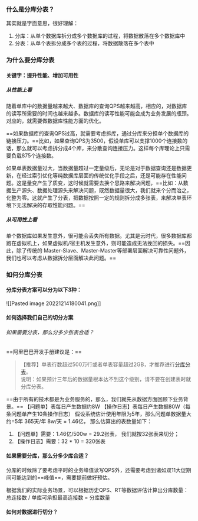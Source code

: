### 什么是分库分表？
其实就是字面意思，很好理解：
1. 分库：从单个数据库拆分成多个数据库的过程，将数据散落在多个数据库中
2. 分表：从单个表拆分成多个表的过程，将数据散落在多个表中

### 为什么要分库分表
#### 关键字：提升性能、增加可用性

##### 从性能上看
随着单库中的数据量越来越大、数据库的查询QPS越来越高，相应的，对数据库的读写所需要的时间也越来越多。数据库的读写性能可能会成为业务发展的瓶颈。对应的，就需要做数据库性能方面的优化。

==如果数据库的查询QPS过高，就需要考虑拆库，通过分库来分担单个数据库的链接压力。==比如，如果查询QPS为3500，假设单库可以支撑1000个连接数的话，那么就可以考虑拆分成4个库，来分散查询连接压力。这样每个库理论上只需要负载875个连接数。

如果单表数据量过大，当数据量超过一定量级后，无论是对于数据查询还是数据更新，在经过索引优化等纯数据库层面的传统优化手段之后，还是可能存在性能问题。这是量变产生了质变，这时候就需要去换个思路来解决问题，==比如：从数据生产源头、数据处理源头来解决问题，既然数据量很大，我们就来个分而治之，化整为零。这就产生了分表，把数据按照一定的规则拆分成多张表，来解决单表环境下无法解决的存取性能问题。==

##### 从可用性上看
单个数据库如果发生意外，很可能会丢失所有数据。尤其是云时代，很多数据库都跑在虚拟机上，如果虚拟机/宿主机发生意外，则可能造成无法挽回的损失。==因此，除了传统的 Master-Slave、Master-Master等部署层面解决可靠性问题外，我们也可以考虑从数据拆分层面解决此问题。==

### 如何分库分表
#### 分库分表方案可以分为以下3种：

![[Pasted image 20221214180041.png]]

#### 如何选择我们自己的切分方案
###### 如果需要分表，那么分多少张表合适？
==阿里巴巴开发手册建议是：==
> 【推荐】单表行数超过500万行或者单表容量超过2GB，才推荐进行[分库分表](https://so.csdn.net/so/search?q=%E5%88%86%E5%BA%93%E5%88%86%E8%A1%A8&spm=1001.2101.3001.7020)。  
> 说明：如果预计三年后的数据量根本达不到这个级别，请不要在创建表时就分库分表。

==由于所有的技术都是为业务服务的，那么，我们就先从数据方面回顾下业务背景。==
【问题单】表每日产生数据约8W
【操作日志】表每日产生数据80W（每条问题单产生10条操作日志）
假设系统估计使用年限为5年，那么问题单数据量大约=5年 365天/年 8w/天 = 1.46亿，
那么估算出的表数量如下：
1. 【问题单】需要：1.46亿/500w = 29.2张表， 我们就按32张表来切分；
2. 【操作日志】需要：32 * 10 = 320张表

#### 如果需要分库，那么分多少库合适？

分库的时候除了要考虑平时的业务峰值读写QPS外，还需要考虑到诸如双11大促期间可能达到的==峰值==，需要提前做好预估。

根据我们的实际业务场景，可以根据历史QPS、RT等数据评估计算出分库数量：
总连接数 / 单库可承担最高连接数  = 分库数量

#### 如何对数据进行切分？
